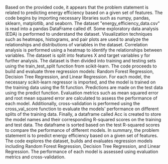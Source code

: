 Based on the provided code, it appears that the problem statement is related to predicting energy efficiency based on a given set of features.
The code begins by importing necessary libraries such as numpy, pandas, sklearn, matplotlib, and seaborn. The dataset "energy_efficiency_data.csv" is read into a pandas DataFrame called df. Some exploratory data analysis (EDA) is performed to understand the dataset.
Visualization techniques such as heatmaps, histograms, and pair plots are used to analyze the relationships and distributions of variables in the dataset. Correlation analysis is performed using a heatmap to identify the relationships between variables.
The dataset is split into features X and target variables y for further analysis. The dataset is then divided into training and testing sets using the train_test_split function from scikit-learn.
The code proceeds to build and evaluate three regression models: Random Forest Regression, Decision Tree Regression, and Linear Regression.
For each model, the necessary scikit-learn regressor is imported, and the model is trained on the training data using the fit function. Predictions are made on the test data using the predict function. Evaluation metrics such as mean squared error and root mean squared error are calculated to assess the performance of each model.
Additionally, cross-validation is performed using the cross_val_score function to evaluate the models' performance on different splits of the training data.
Finally, a dataframe called Acc is created to store the model names and their corresponding R-squared scores on the training and test data. The dataframe is sorted based on the test R-squared scores to compare the performance of different models.
In summary, the problem statement is to predict energy efficiency based on a given set of features. The code explores the dataset, builds and evaluates regression models including Random Forest Regression, Decision Tree Regression, and Linear Regression. The performance of each model is assessed using evaluation metrics and cross-validation.


